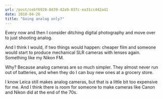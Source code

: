 ```yaml
---
url: /post/cebf6928-8d39-42a9-837c-ea31cc442ad1
date: 2018-04-26
title: "Going analog only?"
---
```


Every now and then I consider ditching digital photography and move over to just shooting analog. 

And I think I would, if two things would happen: cheaper film and someone would start to produce mechanical SLR cameras with lenses again. Something like my Nikon FM. 

Why? Because analog cameras are so much simpler. They almost never run out of batteries, and when they do I can buy new ones at a grocery store. 

I know Leica still makes analog cameras, but that is a little bit too expensive for me. And I think there is room for someone to make cameras like Canon and Nikon did at the end of the 70s. 